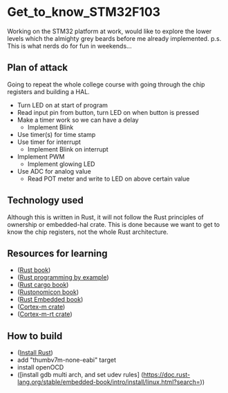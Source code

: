 # Get_to_know_STM32F103
Working on the STM32 platform at work, would like to explore the lower levels which the almighty grey beards before me already implemented.
p.s. This is what nerds do for fun in weekends...

## Plan of attack
Going to repeat the whole college course with going through the chip registers and building a HAL.
* Turn LED on at start of program
* Read input pin from button, turn LED on when button is pressed
* Make a timer work so we can have a delay
    * Implement Blink
* Use timer(s) for time stamp
* Use timer for interrupt
    * Implement Blink on interrupt
* Implement PWM
    * Implement glowing LED
* Use ADC for analog value
  * Read POT meter and write to LED on above certain value

## Technology used
Although this is written in Rust, it will not follow the Rust principles of ownership or embedded-hal crate. 
This is done because we want to get to know the chip registers, not the whole Rust architecture.

## Resources for learning
- ([Rust book](https://doc.rust-lang.org/book/title-page.html))
- ([Rust programming by example](https://doc.rust-lang.org/rust-by-example/index.html))
- ([Rust cargo book](https://doc.rust-lang.org/cargo/reference/workspaces.html))
- ([Rustonomicon book](https://doc.rust-lang.org/nomicon/intro.html))
- ([Rust Embedded book](https://doc.rust-lang.org/stable/embedded-book/intro/index.html))
- ([Cortex-m crate](https://crates.io/crates/cortex-m/))
- ([Cortex-m-rt crate](https://crates.io/crates/cortex-m-rt/))

## How to build
- ([Install Rust](https://www.rust-lang.org/tools/install))
- add "thumbv7m-none-eabi" target
- install openOCD 
- ([install gdb multi arch, and set udev rules] (https://doc.rust-lang.org/stable/embedded-book/intro/install/linux.html?search=))
